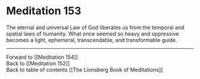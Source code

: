 # Meditation 153

The eternal and universal Law of God liberates us from the temporal and spatial laws of humanity. What once seemed so heavy and oppressive becomes a light, ephemeral,  transcendable, and transformable guide. 

___

Forward to [[Meditation 154]]  
Back to [[Meditation 152]]  
Back to table of contents [[The Lionsberg Book of Meditations]]  